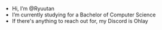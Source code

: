 - Hi, I’m @Ryuutan
- I’m currently studying for a Bachelor of Computer Science
- If there's anything to reach out for, my Discord is Ohlay
